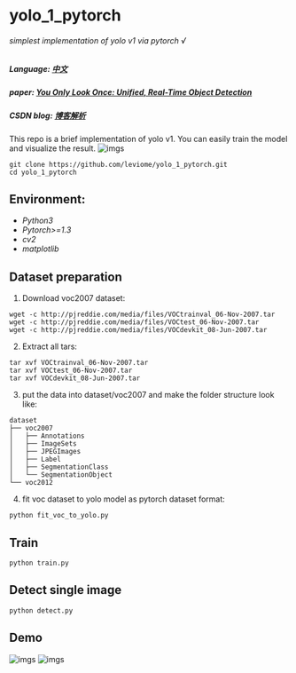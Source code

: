# yolo_1_pytorch

###### simplest implementation of yolo v1 via pytorch √
##### Language: [中文](中文.md)
##### paper: [You Only Look Once: Unified, Real-Time Object Detection](https://arxiv.org/pdf/1506.02640.pdf)
##### CSDN blog: [博客解析](https://muzhan.blog.csdn.net/article/details/82588059)
This repo is a brief implementation of yolo v1. You can easily train the model and visualize the result.
![imgs](https://github.com/leviome/yolo_1_pytorch/blob/master/imgs/yolo.png)
```
git clone https://github.com/leviome/yolo_1_pytorch.git
cd yolo_1_pytorch
```

Environment:
---
- *Python3*
- *Pytorch>=1.3*
- *cv2*
- *matplotlib*

Dataset preparation
---
1. Download voc2007 dataset:
```
wget -c http://pjreddie.com/media/files/VOCtrainval_06-Nov-2007.tar
wget -c http://pjreddie.com/media/files/VOCtest_06-Nov-2007.tar
wget -c http://pjreddie.com/media/files/VOCdevkit_08-Jun-2007.tar
```
2. Extract all tars:
```
tar xvf VOCtrainval_06-Nov-2007.tar
tar xvf VOCtest_06-Nov-2007.tar
tar xvf VOCdevkit_08-Jun-2007.tar
```
3. put the data into dataset/voc2007 and make the folder structure look like:
```
dataset
├── voc2007
│   ├── Annotations
│   ├── ImageSets
│   ├── JPEGImages
│   ├── Label
│   ├── SegmentationClass
│   └── SegmentationObject
└── voc2012
```
4. fit voc dataset to yolo model as pytorch dataset format:
```
python fit_voc_to_yolo.py
```
Train
---
```
python train.py
```
Detect single image
---
```
python detect.py
```
Demo
---
![imgs](https://github.com/leviome/yolo_1_pytorch/blob/master/imgs/demo1.png)
![imgs](https://github.com/leviome/yolo_1_pytorch/blob/master/imgs/demo2.png)
